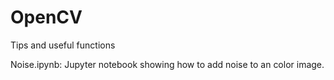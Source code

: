 # OpenCV
Tips and useful functions

Noise.ipynb: Jupyter notebook showing how to add noise to an color image.
